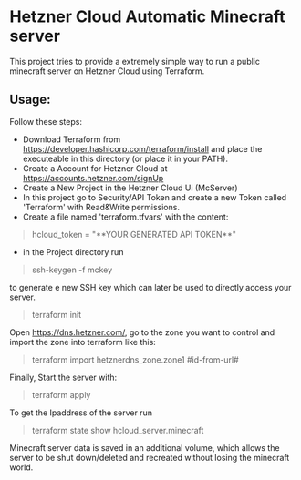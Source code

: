 # Hetzner Cloud Automatic Minecraft server

This project tries to provide a extremely simple way to run a public minecraft server on Hetzner Cloud using Terraform.

## Usage:

Follow these steps:

* Download Terraform from https://developer.hashicorp.com/terraform/install and place the executeable in this
  directory (or place it in your PATH).
* Create a Account for Hetzner Cloud at https://accounts.hetzner.com/signUp
* Create a New Project in the Hetzner Cloud Ui (McServer)
* In this project go to Security/API Token and create a new Token called 'Terraform' with Read&Write permissions.
* Create a file named 'terraform.tfvars' with the content:

> hcloud_token = "\*\*YOUR GENERATED API TOKEN\*\*"

* in the Project directory run

> ssh-keygen -f mckey

to generate e new SSH key which can later be used to directly access your server.

> terraform init

Open https://dns.hetzner.com/, go to the zone you want to control and import the zone into terraform like this:

> terraform import hetznerdns_zone.zone1 #id-from-url#

Finally, Start the server with:

> terraform apply

To get the Ipaddress of the server run
> terraform state show hcloud_server.minecraft

Minecraft server data is saved in an additional volume, which allows the server to be shut down/deleted and recreated
without losing the minecraft world.